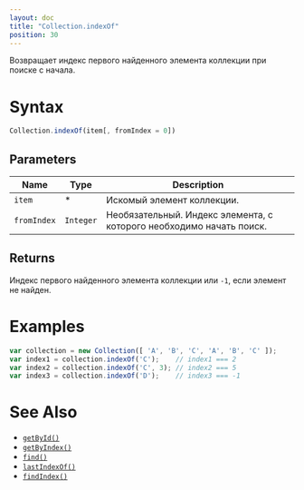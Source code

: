 ```yaml
---
layout: doc
title: "Collection.indexOf"
position: 30
---
```


Возвращает индекс первого найденного элемента коллекции при поиске с начала.

# Syntax

```js
Collection.indexOf(item[, fromIndex = 0])
```

## Parameters

|Name|Type|Description|
|----|----|-----------|
|`item`|&#42;|Искомый элемент коллекции.|
|`fromIndex`|`Integer`|Необязательный. Индекс элемента, с которого необходимо начать поиск.|

## Returns

Индекс первого найденного элемента коллекции или `-1`, если элемент не найден.

# Examples

```js
var collection = new Collection([ 'A', 'B', 'C', 'A', 'B', 'C' ]);
var index1 = collection.indexOf('C');    // index1 === 2
var index2 = collection.indexOf('C', 3); // index2 === 5
var index3 = collection.indexOf('D');    // index3 === -1
```

# See Also

* [`getById()`](../Collection.getById/)
* [`getByIndex()`](../Collection.getByIndex/)
* [`find()`](../Collection.find/)
* [`lastIndexOf()`](../Collection.lastIndexOf/)
* [`findIndex()`](../Collection.findIndex/)
